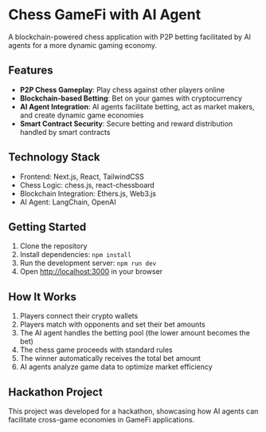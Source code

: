 # Chess GameFi with AI Agent

A blockchain-powered chess application with P2P betting facilitated by AI agents for a more dynamic gaming economy.

## Features

- **P2P Chess Gameplay**: Play chess against other players online
- **Blockchain-based Betting**: Bet on your games with cryptocurrency
- **AI Agent Integration**: AI agents facilitate betting, act as market makers, and create dynamic game economies
- **Smart Contract Security**: Secure betting and reward distribution handled by smart contracts

## Technology Stack

- Frontend: Next.js, React, TailwindCSS
- Chess Logic: chess.js, react-chessboard
- Blockchain Integration: Ethers.js, Web3.js
- AI Agent: LangChain, OpenAI

## Getting Started

1. Clone the repository
2. Install dependencies: `npm install`
3. Run the development server: `npm run dev`
4. Open [http://localhost:3000](http://localhost:3000) in your browser

## How It Works

1. Players connect their crypto wallets
2. Players match with opponents and set their bet amounts
3. The AI agent handles the betting pool (the lower amount becomes the bet)
4. The chess game proceeds with standard rules
5. The winner automatically receives the total bet amount
6. AI agents analyze game data to optimize market efficiency

## Hackathon Project

This project was developed for a hackathon, showcasing how AI agents can facilitate cross-game economies in GameFi applications. 